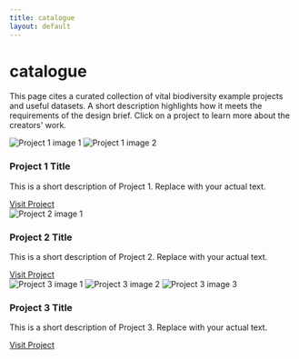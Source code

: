 ```yaml
---
title: catalogue
layout: default
---
```


# catalogue

<p>This page cites a curated collection of vital biodiversity example projects and useful datasets. A short description highlights how it meets the requirements of the design brief. Click on a project to learn more about the creators' work.</p>

<div class="catalogue-grid">

  <!-- Project Card 1 -->
  <div class="catalogue-card">
    <div class="catalogue-images">
      <img src="/data/catalogue/project1-1.jpg" alt="Project 1 image 1">
      <img src="/data/catalogue/project1-2.jpg" alt="Project 1 image 2">
    </div>
    <div class="catalogue-content">
      <h3>Project 1 Title</h3>
      <p>This is a short description of Project 1. Replace with your actual text.</p>
      <a href="https://example.com" target="_blank" class="catalogue-link">Visit Project</a>
    </div>
  </div>

  <!-- Project Card 2 -->
  <div class="catalogue-card">
    <div class="catalogue-images">
      <img src="/data/catalogue/project2-1.jpg" alt="Project 2 image 1">
    </div>
    <div class="catalogue-content">
      <h3>Project 2 Title</h3>
      <p>This is a short description of Project 2. Replace with your actual text.</p>
      <a href="https://example.com" target="_blank" class="catalogue-link">Visit Project</a>
    </div>
  </div>

  <!-- Project Card 3 -->
  <div class="catalogue-card">
    <div class="catalogue-images">
      <img src="/data/catalogue/project3-1.jpg" alt="Project 3 image 1">
      <img src="/data/catalogue/project3-2.jpg" alt="Project 3 image 2">
      <img src="/data/catalogue/project3-3.jpg" alt="Project 3 image 3">
    </div>
    <div class="catalogue-content">
      <h3>Project 3 Title</h3>
      <p>This is a short description of Project 3. Replace with your actual text.</p>
      <a href="https://example.com" target="_blank" class="catalogue-link">Visit Project</a>
    </div>
  </div>

  <!-- Repeat up to 10 projects -->
</div>
